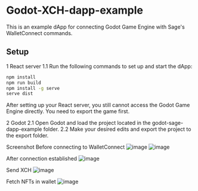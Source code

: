 # Godot-XCH-dapp-example

This is an example dApp for connecting Godot Game Engine with Sage's WalletConnect commands.

## Setup

1 React server
1.1 Run the following commands to set up and start the dApp:

```bash
npm install
npm run build
npm install -g serve
serve dist
```
After setting up your React server, you still cannot access the Godot Game Engine directly. You need to export the game first.

2 Godot
2.1 Open Godot and load the project located in the godot-sage-dapp-example folder.
2.2 Make your desired edits and export the project to the export folder.

Screenshot
Before connecting to WalletConnect
![image](https://github.com/user-attachments/assets/41241c7f-0c00-495c-9c96-76d78aff26bb)
![image](https://github.com/user-attachments/assets/6b21183d-4303-4332-9c6d-1e8f22eb0f62)


After connection established
![image](https://github.com/user-attachments/assets/66890a8a-db35-4c69-8e79-c672eeab40aa)

Send XCH
![image](https://github.com/user-attachments/assets/1645b58f-47e6-4879-824d-cc3cce65a0de)

Fetch NFTs in wallet
![image](https://github.com/user-attachments/assets/21ff8d1e-e82b-45a3-b289-4e0eb83ca2d8)


